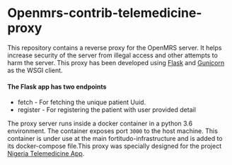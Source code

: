 # Openmrs-contrib-telemedicine-proxy
This repository contains a reverse proxy for the OpenMRS server. It helps increase security of the server from illegal access
and other attempts to harm the server. This proxy has been developed using [Flask](https://flask.palletsprojects.com/en/1.0.x/) 
and [Gunicorn](https://gunicorn.org/) as the WSGI client. 
<br>
#### The Flask app has two endpoints 
- fetch - For fetching the unique patient Uuid.
- register - For registering the patient with user provided detail

The proxy server runs inside a docker container in a python 3.6 environment. The container exposes port `3000` to the host machine.
This container is under use at the main fortitudo-infrastructure and is added to its docker-compose file.This proxy was specially designed 
for the project [Nigeria Telemedicine App](https://github.com/openmrs/openmrs-contrib-telemedicine-app).
